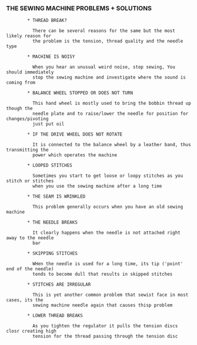 ### THE SEWING MACHINE PROBLEMS + SOLUTIONS
            * THREAD BREAK?

              There can be several reasons for the same but the most likely reason for
              the problem is the tension, thread quality and the needle type

            * MACHINE IS NOISY

              When you hear an unusual weird noise, stop sewing, You should immediately
              stop the sewing machine and investigate where the sound is coming from

            * BALANCE WHEEL STOPPED OR DOES NOT TURN

              This hand wheel is mostly used to bring the bobbin thread up though the
              needle plate and to raise/lower the needle for position for changes/pivoting
              just put oil

            * IF THE DRIVE WHEEL DOES NOT ROTATE

              It is connected to the balance wheel by a leather band, thus transmitting the
              power which operates the machine

            * LOOPED STITCHES

              Sometimes you start to get loose or loopy stitches as you stitch or stitches
              when you use the sewing machine after a long time

            * THE SEAM IS WRINKLED

              This problem generally occurs when you have an old sewing machine

            * THE NEEDLE BREAKS

              It clearly happens when the needle is not attached right away to the needle 
              bar

            * SKIPPING STITCHES

              WHen the needle is used for a long time, its tip ('point' end of the needle)
              tends to become dull that results in skipped stitches

            * STITCHES ARE IRREGULAR

              This is yet another common problem that sewist face in most cases, its the
              sewing machine needle again that causes thisp problem

            * LOWER THREAD BREAKS

              As you tighten the regulator it pulls the tension discs closr creating high
              tension for the thread passing through the tension disc
